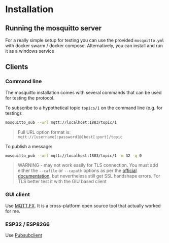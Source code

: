 # Installation
## Running the mosquitto server
For a really simple setup for testing you can use the provided `mosquitto.yml` with docker swarm / docker compose. Alternatively, you can install and run it as a windows service


## Clients
### Command line
The mosquitto installation comes with several commands that can be used for testing the protocol.

To subscribe to a hypothetical topic `topics/1` on the command line (e.g. for testing):
```bash
mosquitto_sub --url mqtt://localhost:1883/topic/1
```
> Full URL option format is: `mqtt://[username[:password]@]host[:port]/topic`

To publish a message:
```bash
mosquitto_pub --url mqtt://localhost:1883/topic/1 -m 32 -q 0
```

> WARNING - may not work easily for TLS connection. You must add either the `--cafile` or `--capath` options as per the [official documentation](https://mosquitto.org/man/mosquitto_pub-1.html), but nevertheless still get SSL handshape errors. For TLS better test it with the GIU based client

### GUI client
Use [MQTT.FX](http://mqttfx.org/). It is a cross-platform open source tool that actually worked for me.

### ESP32 / ESP8266
Use [Pubsubclient](https://pubsubclient.knolleary.net/api.html)
